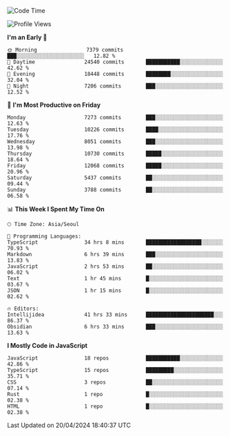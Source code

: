 <!--START_SECTION:waka-->
![Code Time](http://img.shields.io/badge/Code%20Time-5%2C948%20hrs%204%20mins-blue)

![Profile Views](http://img.shields.io/badge/Profile%20Views-7-blue)

**I'm an Early 🐤** 

```text
🌞 Morning                7379 commits        ███░░░░░░░░░░░░░░░░░░░░░░   12.82 % 
🌆 Daytime                24540 commits       ███████████░░░░░░░░░░░░░░   42.62 % 
🌃 Evening                18448 commits       ████████░░░░░░░░░░░░░░░░░   32.04 % 
🌙 Night                  7206 commits        ███░░░░░░░░░░░░░░░░░░░░░░   12.52 % 
```
📅 **I'm Most Productive on Friday** 

```text
Monday                   7273 commits        ███░░░░░░░░░░░░░░░░░░░░░░   12.63 % 
Tuesday                  10226 commits       ████░░░░░░░░░░░░░░░░░░░░░   17.76 % 
Wednesday                8051 commits        ███░░░░░░░░░░░░░░░░░░░░░░   13.98 % 
Thursday                 10730 commits       █████░░░░░░░░░░░░░░░░░░░░   18.64 % 
Friday                   12068 commits       █████░░░░░░░░░░░░░░░░░░░░   20.96 % 
Saturday                 5437 commits        ██░░░░░░░░░░░░░░░░░░░░░░░   09.44 % 
Sunday                   3788 commits        ██░░░░░░░░░░░░░░░░░░░░░░░   06.58 % 
```


📊 **This Week I Spent My Time On** 

```text
🕑︎ Time Zone: Asia/Seoul

💬 Programming Languages: 
TypeScript               34 hrs 8 mins       ██████████████████░░░░░░░   70.93 % 
Markdown                 6 hrs 39 mins       ███░░░░░░░░░░░░░░░░░░░░░░   13.83 % 
JavaScript               2 hrs 53 mins       ██░░░░░░░░░░░░░░░░░░░░░░░   06.02 % 
Text                     1 hr 45 mins        █░░░░░░░░░░░░░░░░░░░░░░░░   03.67 % 
JSON                     1 hr 15 mins        █░░░░░░░░░░░░░░░░░░░░░░░░   02.62 % 

🔥 Editors: 
Intellijidea             41 hrs 33 mins      ██████████████████████░░░   86.37 % 
Obsidian                 6 hrs 33 mins       ███░░░░░░░░░░░░░░░░░░░░░░   13.63 % 
```

**I Mostly Code in JavaScript** 

```text
JavaScript               18 repos            ███████████░░░░░░░░░░░░░░   42.86 % 
TypeScript               15 repos            █████████░░░░░░░░░░░░░░░░   35.71 % 
CSS                      3 repos             ██░░░░░░░░░░░░░░░░░░░░░░░   07.14 % 
Rust                     1 repo              █░░░░░░░░░░░░░░░░░░░░░░░░   02.38 % 
HTML                     1 repo              █░░░░░░░░░░░░░░░░░░░░░░░░   02.38 % 
```




 Last Updated on 20/04/2024 18:40:37 UTC
<!--END_SECTION:waka-->

